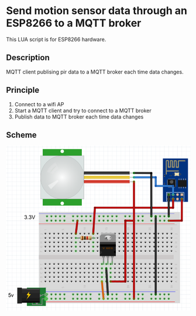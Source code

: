 # Send motion sensor data through an ESP8266 to a MQTT broker

This LUA script is for ESP8266 hardware.

## Description

MQTT client publising pir data to a MQTT broker each time data changes.

## Principle

1. Connect to a wifi AP
2. Start a MQTT client and try to connect to a MQTT broker
3. Publish data to MQTT broker each time data changes

## Scheme

![scheme](https://github.com/Wifsimster/pir-mqtt/blob/master/scheme.png)
